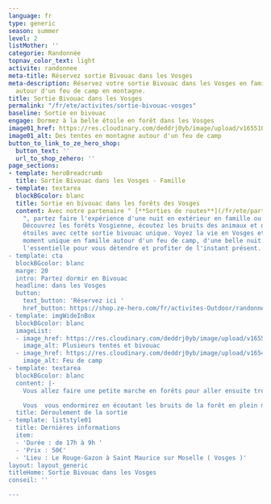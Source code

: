 ```yaml
---
language: fr
type: generic
season: summer
level: 2
listMother: ''
categorie: Randonnée
topnav_color_text: light
activite: randonnee
meta-title: Réservez sortie Bivouac dans les Vosges
meta-description: Réservez votre sortie Bivouac dans les Vosges en famille et dormez
  autour d'un feu de camp en montagne.
title: Sortie Bivouac dans les Vosges
permalink: "/fr/ete/activites/sortie-bivouac-vosges"
baseline: Sortie en bivouac
engage: Dormez à la belle étoile en forêt dans les Vosges
image01_href: https://res.cloudinary.com/deddrj0yb/image/upload/v1655101383/website/Partenaires/Sorties%20de%20route/hichem-meghachou-7I-Rj_E9ihI-unsplash.jpg
image01_alt: Des tentes en montagne autour d'un feu de camp
button_to_link_to_ze_hero_shop:
  button_text: ''
  url_to_shop_zehero: ''
page_sections:
- template: heroBreadcrumb
  title: Sortie Bivouac dans les Vosges - Famille
- template: textarea
  blockBGcolor: blanc
  title: Sortie en bivouac dans les forêts des Vosges
  content: Avec notre partenaire " [**Sorties de routes**](/fr/ete/partenaires/sorties-de-route)
    ", partez faire l'expérience d'une nuit en extérieur en famille ou entre amis.
    Découvrez les forêts Vosgienne, écoutez les bruits des animaux et observez les
    étoiles avec cette sortie bivouac unique. Voyez la vie en Vosges et partager en
    moment unique en famille autour d'un feu de camp, d'une belle nuit étoilé. Retrouvez
    l'essentielle pour vous détendre et profiter de l'instant présent.
- template: cta
  blockBGcolor: blanc
  marge: 20
  intro: Partez dormir en Bivouac
  headline: dans les Vosges
  button:
    text_button: 'Réservez ici '
    href_button: https://shop.ze-hero.com/fr/activites-Outdoor/randonnee/17605-sortie-bivouac-sorties-de-route
- template: imgWideInBox
  blockBGcolor: blanc
  imageList:
  - image_href: https://res.cloudinary.com/deddrj0yb/image/upload/v1655101383/website/Partenaires/Sorties%20de%20route/hichem-meghachou-7I-Rj_E9ihI-unsplash.jpg
    image_alt: Plusieurs tentes et bivouac
  - image_href: https://res.cloudinary.com/deddrj0yb/image/upload/v1654870383/website/Partenaires/Sorties%20de%20route/8ABD909F-AF45-448A-BA87-AF4D2E04C974_1_201_a.jpg
    image_alt: Feu de camp
- template: textarea
  blockBGcolor: blanc
  content: |-
    Vous allez faire une petite marche en forêts pour aller ensuite trouver la zone et sa place de bivouac. Vous pourrez ensuite dresser le campement et choisir votre place pour passer la nuit. Il faudra aller chercher du bois pour pouvoir ensuite faire du feu et déguster son dîner préparé par vos soins. Vous pourrez alors soit dormir à la belle étoile si vous le souhaitez, bien au chaud dans votre sac de couchage ou dans votre tente.

    Vous  vous endormirez en écoutant les bruits de la forêt en plein milieu de la montagne et en observant les étoiles. Un moment unique pour une douce nuit.
  title: Déroulement de la sortie
- template: liststyle01
  title: Dernières informations
  item:
  - 'Durée : de 17h à 9h '
  - 'Prix : 50€'
  - 'Lieu : Le Rouge-Gazon à Saint Maurice sur Moselle ( Vosges )'
layout: layout_generic
titleHome: Sortie Bivouac dans les Vosges
conseil: ''

---
```


